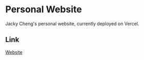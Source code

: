 # Personal Website

Jacky Cheng's personal website, currently deployed on Vercel.

## Link

[Website](https://jacky-cheng.vercel.app/)
